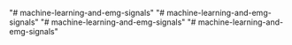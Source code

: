 "# machine-learning-and-emg-signals" 
"# machine-learning-and-emg-signals" 
"# machine-learning-and-emg-signals" 
"# machine-learning-and-emg-signals" 
